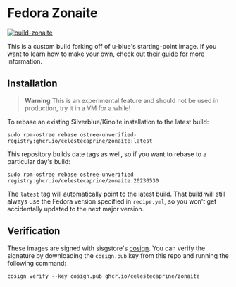 # Fedora Zonaite

[![build-zonaite](https://github.com/celestecaprine/zonaite/actions/workflows/build.yml/badge.svg)](https://github.com/celestecaprine/zonaite/actions/workflows/build.yml)

This is a custom build forking off of u-blue's starting-point image. If you want to learn how to make your own, check out [their guide](https://ublue.it/making-your-own/) for more information.

## Installation

> **Warning**
> This is an experimental feature and should not be used in production, try it in a VM for a while!

To rebase an existing Silverblue/Kinoite installation to the latest build:

```
sudo rpm-ostree rebase ostree-unverified-registry:ghcr.io/celestecaprine/zonaite:latest
```

This repository builds date tags as well, so if you want to rebase to a particular day's build:

```
sudo rpm-ostree rebase ostree-unverified-registry:ghcr.io/celestecaprine/zonaite:20230530
```

The `latest` tag will automatically point to the latest build. That build will still always use the Fedora version specified in `recipe.yml`, so you won't get accidentally updated to the next major version.

## Verification

These images are signed with sisgstore's [cosign](https://docs.sigstore.dev/cosign/overview/). You can verify the signature by downloading the `cosign.pub` key from this repo and running the following command:

    cosign verify --key cosign.pub ghcr.io/celestecaprine/zonaite
